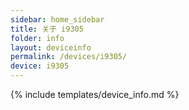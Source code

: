 ```yaml
---
sidebar: home_sidebar
title: 关于 i9305
folder: info
layout: deviceinfo
permalink: /devices/i9305/
device: i9305
---
```

{% include templates/device_info.md %}
